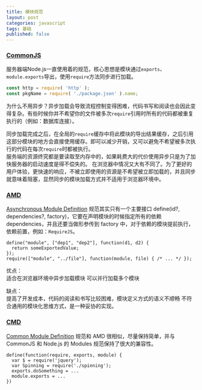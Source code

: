 ```yaml
---
title: 模块规范
layout: post
categories: javascript
tags: 基础
published: false
---
```


### [CommonJS](http://wiki.commonjs.org/wiki/CommonJS)

服务器端Node.js一直使用着的规范，核心思想是模块通过`exports`、`module.exports`导出，使用`require`方法同步进行加载。

```js
const http = require( 'http' );
const pkgName = require( './package.json' ).name;
```

为什么不用异步？异步加载会导致流程控制变得困难，代码书写和阅读也会因此变得复杂。有些时候你并不希望你的文件被多次`require`引用时所有的代码都被重复执行的（例如：数据库连接）。   

同步加载完成之后，在全局的`require`缓存中将此模块的导出结果缓存，之后引用这部分模块的地方会直接使用缓存。即可以减少开销，又可以避免不希望被多次执行的代码在每次`require`时都被执行。   
服务端的资源终究都是要读取至内存中的，如果耗费大的代价使用异步只是为了加快服务器的启动速度是得不偿失的。
在浏览器中情况又大有不同了。为了更好的用户体验，更快速的响应，不被立即使用的资源是不希望被立即加载的，并且同步就意味着阻塞，显然同步的模块加载方式并不适用于浏览器环境中。

### [AMD](https://github.com/amdjs/amdjs-api)

[Asynchronous Module Definition](https://github.com/amdjs/amdjs-api) 规范其实只有一个主要接口 define(id?, dependencies?, factory)，它要在声明模块的时候指定所有的依赖 dependencies，并且还要当做形参传到 factory 中，对于依赖的模块提前执行，依赖前置，例如：`RequireJS`。

```
define("module", ["dep1", "dep2"], function(d1, d2) {
  return someExportedValue;
});
require(["module", "../file"], function(module, file) { /* ... */ });
```

优点：  
适合在浏览器环境中异步加载模块
可以并行加载多个模块  

缺点：  
提高了开发成本，代码的阅读和书写比较困难，模块定义方式的语义不顺畅
不符合通用的模块化思维方式，是一种妥协的实现。

### [CMD](https://github.com/cmdjs/specification/blob/master/draft/module.md)

[Common Module Definition](https://github.com/cmdjs/specification/blob/master/draft/module.md) 规范和 AMD 很相似，尽量保持简单，并与 CommonJS 和 Node.js 的 Modules 规范保持了很大的兼容性。

```
define(function(require, exports, module) {
  var $ = require('jquery');
  var Spinning = require('./spinning');
  exports.doSomething = ...
  module.exports = ...
})
```